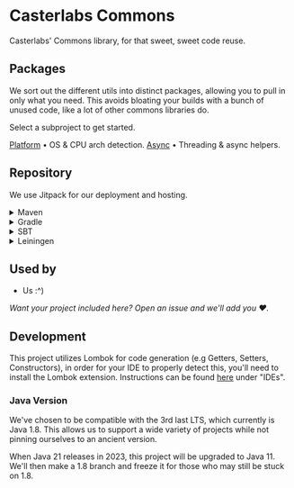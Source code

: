 # Casterlabs Commons

Casterlabs' Commons library, for that sweet, sweet code reuse.

## Packages

We sort out the different utils into distinct packages, allowing you to pull in only what you need. This avoids bloating your builds with a bunch of unused code, like a lot of other commons libraries do.

Select a subproject to get started.

[Platform](/Platform/) &bull; OS & CPU arch detection.
[Async](/Async/) &bull; Threading & async helpers.

## Repository

We use Jitpack for our deployment and hosting.

<details>
  <summary>Maven</summary>
  
  ```xml
    <repositories>
        <repository>
            <id>jitpack.io</id>
            <url>https://jitpack.io</url>
        </repository>
    </repositories>
  ```
</details>

<details>
  <summary>Gradle</summary>
  
  ```gradle
    allprojects {
		repositories {
			maven { url 'https://jitpack.io' }
		}
	}
  ```
</details>

<details>
  <summary>SBT</summary>
  
  ```
resolvers += "jitpack" at "https://jitpack.io"
  ```
</details>

<details>
  <summary>Leiningen</summary>
  
  ```
:repositories [["jitpack" "https://jitpack.io"]]
  ```
</details>

## Used by

-   Us :^)

_Want your project included here? Open an issue and we'll add you ❤._

## Development

This project utilizes Lombok for code generation (e.g Getters, Setters, Constructors), in order for your IDE to properly detect this, you'll need to install the Lombok extension. Instructions can be found [here](https://projectlombok.org/setup/) under "IDEs".

### Java Version

We've chosen to be compatible with the 3rd last LTS, which currently is Java 1.8. This allows us to support a wide variety of projects while not pinning ourselves to an ancient version.

When Java 21 releases in 2023, this project will be upgraded to Java 11. We'll then make a 1.8 branch and freeze it for those who may still be stuck on 1.8.
